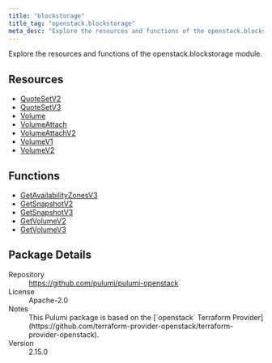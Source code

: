 ```yaml
---
title: "blockstorage"
title_tag: "openstack.blockstorage"
meta_desc: "Explore the resources and functions of the openstack.blockstorage module."
---
```


<!-- WARNING: this file was generated by Pulumi Docs Generator. -->
<!-- Do not edit by hand unless you're certain you know what you are doing! -->

Explore the resources and functions of the openstack.blockstorage module.

<h2 id="resources">Resources</h2>
<ul class="api">
    <li><a href="quotesetv2" title="QuoteSetV2"><span class="symbol resource"></span>QuoteSetV2</a></li>
    <li><a href="quotesetv3" title="QuoteSetV3"><span class="symbol resource"></span>QuoteSetV3</a></li>
    <li><a href="volume" title="Volume"><span class="symbol resource"></span>Volume</a></li>
    <li><a href="volumeattach" title="VolumeAttach"><span class="symbol resource"></span>VolumeAttach</a></li>
    <li><a href="volumeattachv2" title="VolumeAttachV2"><span class="symbol resource"></span>VolumeAttachV2</a></li>
    <li><a href="volumev1" title="VolumeV1"><span class="symbol resource"></span>VolumeV1</a></li>
    <li><a href="volumev2" title="VolumeV2"><span class="symbol resource"></span>VolumeV2</a></li>
</ul>

<h2 id="functions">Functions</h2>
<ul class="api">
    <li><a href="getavailabilityzonesv3" title="GetAvailabilityZonesV3"><span class="symbol function"></span>GetAvailabilityZonesV3</a></li>
    <li><a href="getsnapshotv2" title="GetSnapshotV2"><span class="symbol function"></span>GetSnapshotV2</a></li>
    <li><a href="getsnapshotv3" title="GetSnapshotV3"><span class="symbol function"></span>GetSnapshotV3</a></li>
    <li><a href="getvolumev2" title="GetVolumeV2"><span class="symbol function"></span>GetVolumeV2</a></li>
    <li><a href="getvolumev3" title="GetVolumeV3"><span class="symbol function"></span>GetVolumeV3</a></li>
</ul>

<h2 id="package-details">Package Details</h2>
<dl class="package-details">
	<dt>Repository</dt>
	<dd><a href="https://github.com/pulumi/pulumi-openstack">https://github.com/pulumi/pulumi-openstack</a></dd>
	<dt>License</dt>
	<dd>Apache-2.0</dd>
	<dt>Notes</dt>
	<dd>This Pulumi package is based on the [`openstack` Terraform Provider](https://github.com/terraform-provider-openstack/terraform-provider-openstack).</dd>
	<dt>Version</dt>
	<dd>2.15.0</dd>
</dl>

